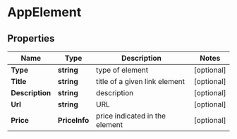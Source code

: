 # AppElement


## Properties

| Name | Type | Description | Notes |
|------------ | ------------- | ------------- | -------------|
**Type** | **string** | type of element |[optional]|
**Title** | **string** | title of a given link element |[optional]|
**Description** | **string** | description |[optional]|
**Url** | **string** | URL |[optional]|
**Price** | **PriceInfo** | price indicated in the element |[optional]|